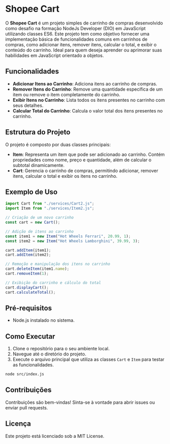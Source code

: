 # Shopee Cart

O **Shopee Cart** é um projeto simples de carrinho de compras desenvolvido como desafio na formação NodeJs Developer (DIO) em JavaScript utilizando classes ES6. Este projeto tem como objetivo fornecer uma implementação básica de funcionalidades comuns em carrinhos de compras, como adicionar itens, remover itens, calcular o total, e exibir o conteúdo do carrinho. Ideal para quem deseja aprender ou aprimorar suas habilidades em JavaScript orientado a objetos.

## Funcionalidades

- **Adicionar Itens ao Carrinho**: Adiciona itens ao carrinho de compras.
- **Remover Itens do Carrinho**: Remove uma quantidade específica de um item ou remove o item completamente do carrinho.
- **Exibir Itens no Carrinho**: Lista todos os itens presentes no carrinho com seus detalhes.
- **Calcular Total do Carrinho**: Calcula o valor total dos itens presentes no carrinho.

## Estrutura do Projeto

O projeto é composto por duas classes principais:

- **Item**: Representa um item que pode ser adicionado ao carrinho. Contém propriedades como nome, preço e quantidade, além de calcular o subtotal dinamicamente.
- **Cart**: Gerencia o carrinho de compras, permitindo adicionar, remover itens, calcular o total e exibir os itens no carrinho.

## Exemplo de Uso

```javascript
import Cart from "./services/Cart2.js";
import Item from "./services/Item2.js";

// Criação de um novo carrinho
const cart = new Cart();

// Adição de itens ao carrinho
const item1 = new Item("Hot Wheels Ferrari", 20.99, 1);
const item2 = new Item("Hot Wheels Lamborghini", 39.99, 3);

cart.addItem(item1);
cart.addItem(item2);

// Remoção e manipulação dos itens no carrinho
cart.deleteItem(item1.name);
cart.removeItem(1);

// Exibição do carrinho e cálculo do total
cart.displayCart();
cart.calculateTotal();
```

## Pré-requisitos

- Node.js instalado no sistema.

## Como Executar

1. Clone o repositório para o seu ambiente local.
2. Navegue até o diretório do projeto.
3. Execute o arquivo principal que utiliza as classes `Cart` e `Item` para testar as funcionalidades.

```bash
node src/index.js
```

## Contribuições

Contribuições são bem-vindas! Sinta-se à vontade para abrir issues ou enviar pull requests.

## Licença

Este projeto está licenciado sob a MIT License.

